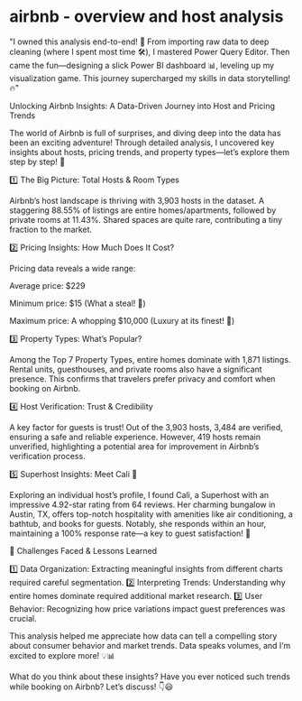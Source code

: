 # airbnb - overview and host analysis

"I owned this analysis end-to-end! 🚀 From importing raw data to deep cleaning (where I spent most time 🛠️), I mastered Power Query Editor. Then came the fun—designing a slick Power BI dashboard 📊, leveling up my visualization game. This journey supercharged my skills in data storytelling! 🔥"


Unlocking Airbnb Insights: A Data-Driven Journey into Host and Pricing Trends

The world of Airbnb is full of surprises, and diving deep into the data has been an exciting adventure! Through detailed analysis, I uncovered key insights about hosts, pricing trends, and property types—let’s explore them step by step! 🚀

1️⃣ The Big Picture: Total Hosts & Room Types

Airbnb’s host landscape is thriving with 3,903 hosts in the dataset. A staggering 88.55% of listings are entire homes/apartments, followed by private rooms at 11.43%. Shared spaces are quite rare, contributing a tiny fraction to the market.

2️⃣ Pricing Insights: How Much Does It Cost?

Pricing data reveals a wide range:

Average price: $229

Minimum price: $15 (What a steal! 🎉)

Maximum price: A whopping $10,000 (Luxury at its finest! 💎)

3️⃣ Property Types: What’s Popular?

Among the Top 7 Property Types, entire homes dominate with 1,871 listings. Rental units, guesthouses, and private rooms also have a significant presence. This confirms that travelers prefer privacy and comfort when booking on Airbnb.

4️⃣ Host Verification: Trust & Credibility

A key factor for guests is trust! Out of the 3,903 hosts, 3,484 are verified, ensuring a safe and reliable experience. However, 419 hosts remain unverified, highlighting a potential area for improvement in Airbnb’s verification process.

5️⃣ Superhost Insights: Meet Cali 🌟

Exploring an individual host’s profile, I found Cali, a Superhost with an impressive 4.92-star rating from 64 reviews. Her charming bungalow in Austin, TX, offers top-notch hospitality with amenities like air conditioning, a bathtub, and books for guests. Notably, she responds within an hour, maintaining a 100% response rate—a key to guest satisfaction! 🏡

🎯 Challenges Faced & Lessons Learned

1️⃣ Data Organization: Extracting meaningful insights from different charts required careful segmentation.
2️⃣ Interpreting Trends: Understanding why entire homes dominate required additional market research.
3️⃣ User Behavior: Recognizing how price variations impact guest preferences was crucial.

This analysis helped me appreciate how data can tell a compelling story about consumer behavior and market trends. Data speaks volumes, and I’m excited to explore more! 💡📊

What do you think about these insights? Have you ever noticed such trends while booking on Airbnb? Let’s discuss! 👇😃

